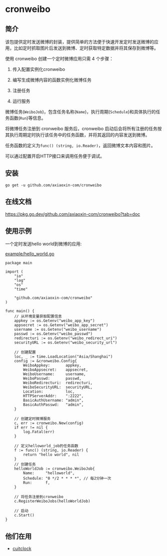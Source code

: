 # cronweibo

## 简介

该包提供定时发送微博的封装，提供简单的方法便于快速开发定时发送微博的应用，比如定时抓取图片后发送到微博、定时获取特定数据并将其保存到微博等。

使用 cronweibo 创建一个定时微博应用只需 4 个步骤：

1. 传入配置实例化cronweibo

2. 编写生成微博内容的函数实例化微博任务

3. 注册任务

4. 运行服务


微博任务(`WeiboJob`)，包含任务名称(`Name`)，执行周期(`Schedule`)和具体执行的任务函数(`Run`)等信息。

将微博任务注册到 cronweibo 服务后，cronweibo 启动后会将所有注册的任务按其执行周期定时执行该任务中的任务函数，并将其返回的内容发送到微博。

任务函数的定义为`func() (string, io.Reader)`，返回微博文本内容和图片。

可以通过配置开启HTTP接口来调用任务便于调试。

## 安装

```
go get -u github.com/axiaoxin-com/cronweibo
```

## 在线文档

<https://pkg.go.dev/github.com/axiaoxin-com/cronweibo?tab=doc>

## 使用示例

一个定时发送hello world到微博的应用:

[example/hello_world.go](/example/helloworld.go)

```golang
package main

import (
	"io"
	"log"
	"os"
	"time"

	"github.com/axiaoxin-com/cronweibo"
)

func main() {
	// 从环境变量获取配置信息
	appkey := os.Getenv("weibo_app_key")
	appsecret := os.Getenv("weibo_app_secret")
	username := os.Getenv("weibo_username")
	passwd := os.Getenv("weibo_passwd")
	redirecturi := os.Getenv("weibo_redirect_uri")
	securityURL := os.Getenv("weibo_security_url")

	// 创建配置
	loc, _ := time.LoadLocation("Asia/Shanghai")
	config := &cronweibo.Config{
		WeiboAppkey:       appkey,
		WeiboAppsecret:    appsecret,
		WeiboUsername:     username,
		WeiboPasswd:       passwd,
		WeiboRedirecturi:  redirecturi,
		WeiboSecurityURL:  securityURL,
		Location:          loc,
		HTTPServerAddr:    ":2222",
		BasicAuthUsername: "admin",
		BasicAuthPasswd:   "admin",
	}

	// 创建定时微博服务
	c, err := cronweibo.New(config)
	if err != nil {
		log.Fatal(err)
	}

	// 定义helloworld_job的任务函数
	f := func() (string, io.Reader) {
		return "hello world", nil
	}
	// 创建任务
	helloWorldJob := cronweibo.WeiboJob{
		Name:     "helloworld",
		Schedule: "0 */2 * * * *", // 每2分钟一次
		Run:      f,
	}

	// 将任务注册到cronweibo
	c.RegisterWeiboJobs(helloWorldJob)

	// 启动
	c.Start()
}
```

## 他们在用

- [cuitclock](https://github.com/axiaoxin-com/cuitclock)
